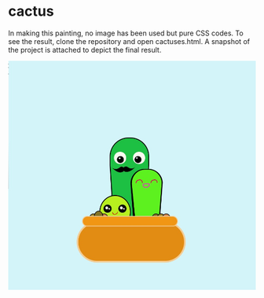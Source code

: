 # cactus
In making this painting, no image has been used but pure CSS codes. To see the result, clone the repository and open cactuses.html. A snapshot of the project is attached to depict the final result.

![cactus](cactus-image.jpeg)
